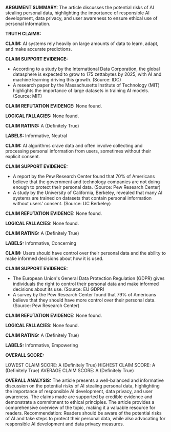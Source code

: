 **ARGUMENT SUMMARY:** The article discusses the potential risks of AI stealing personal data, highlighting the importance of responsible AI development, data privacy, and user awareness to ensure ethical use of personal information.

**TRUTH CLAIMS:**

**CLAIM:** AI systems rely heavily on large amounts of data to learn, adapt, and make accurate predictions.

**CLAIM SUPPORT EVIDENCE:**

* According to a study by the International Data Corporation, the global datasphere is expected to grow to 175 zettabytes by 2025, with AI and machine learning driving this growth. (Source: IDC)
* A research paper by the Massachusetts Institute of Technology (MIT) highlights the importance of large datasets in training AI models. (Source: MIT)

**CLAIM REFUTATION EVIDENCE:** None found.

**LOGICAL FALLACIES:** None found.

**CLAIM RATING:** A (Definitely True)

**LABELS:** Informative, Neutral

**CLAIM:** AI algorithms crave data and often involve collecting and processing personal information from users, sometimes without their explicit consent.

**CLAIM SUPPORT EVIDENCE:**

* A report by the Pew Research Center found that 70% of Americans believe that the government and technology companies are not doing enough to protect their personal data. (Source: Pew Research Center)
* A study by the University of California, Berkeley, revealed that many AI systems are trained on datasets that contain personal information without users' consent. (Source: UC Berkeley)

**CLAIM REFUTATION EVIDENCE:** None found.

**LOGICAL FALLACIES:** None found.

**CLAIM RATING:** A (Definitely True)

**LABELS:** Informative, Concerning

**CLAIM:** Users should have control over their personal data and the ability to make informed decisions about how it is used.

**CLAIM SUPPORT EVIDENCE:**

* The European Union's General Data Protection Regulation (GDPR) gives individuals the right to control their personal data and make informed decisions about its use. (Source: EU GDPR)
* A survey by the Pew Research Center found that 79% of Americans believe that they should have more control over their personal data. (Source: Pew Research Center)

**CLAIM REFUTATION EVIDENCE:** None found.

**LOGICAL FALLACIES:** None found.

**CLAIM RATING:** A (Definitely True)

**LABELS:** Informative, Empowering

**OVERALL SCORE:**

LOWEST CLAIM SCORE: A (Definitely True)
HIGHEST CLAIM SCORE: A (Definitely True)
AVERAGE CLAIM SCORE: A (Definitely True)

**OVERALL ANALYSIS:** The article presents a well-balanced and informative discussion on the potential risks of AI stealing personal data, highlighting the importance of responsible AI development, data privacy, and user awareness. The claims made are supported by credible evidence and demonstrate a commitment to ethical principles. The article provides a comprehensive overview of the topic, making it a valuable resource for readers. Recommendation: Readers should be aware of the potential risks of AI and take steps to protect their personal data, while also advocating for responsible AI development and data privacy measures.
